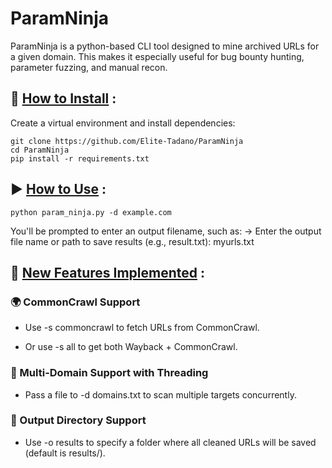 # ParamNinja
ParamNinja  is a python-based CLI tool designed to mine archived URLs for a given domain. This makes it especially useful for bug bounty hunting, parameter fuzzing, and manual recon. 

## 🐍 <u>How to Install</u> :
Create a virtual environment and install dependencies:

```
git clone https://github.com/Elite-Tadano/ParamNinja
cd ParamNinja
pip install -r requirements.txt
```

## ▶️ <u>How to Use</u> :

```
python param_ninja.py -d example.com
```

You'll be prompted to enter an output filename, such as:
-> Enter the output file name or path to save results (e.g., result.txt): myurls.txt

## 🔧 <u>New Features Implemented</u> :

### 🌍 CommonCrawl Support

- Use -s commoncrawl to fetch URLs from CommonCrawl.

- Or use -s all to get both Wayback + CommonCrawl.

### 🧵 Multi-Domain Support with Threading

- Pass a file to -d domains.txt to scan multiple targets concurrently.

### 📂 Output Directory Support

- Use -o results to specify a folder where all cleaned URLs will be saved (default is results/).

